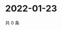 # 2022-01-23

共 0 条

<!-- BEGIN WEIBO -->
<!-- 最后更新时间 Sun Jan 23 2022 07:10:41 GMT+0800 (China Standard Time) -->

<!-- END WEIBO -->

